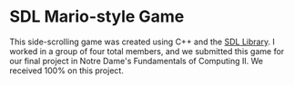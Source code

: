 # SDL Mario-style Game

This side-scrolling game was created using C++ and the [SDL Library](https://www.libsdl.org/). I worked in a group of four total members, and we submitted this game for our final project in Notre Dame's Fundamentals of Computing II. We received 100% on this project. 
